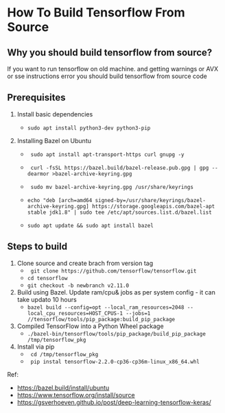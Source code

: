 # How To Build Tensorflow From Source

## Why you should build tensorflow from source?
If you want to run tensorflow on old machine. and getting warnings or AVX or sse instructions error you should build tensorflow from source code
## Prerequisites
1. Install basic dependencies
    - `sudo apt install python3-dev python3-pip`
2. Installing Bazel on Ubuntu

    -  ` sudo apt install apt-transport-https curl gnupg -y`

    -  ` curl -fsSL https://bazel.build/bazel-release.pub.gpg | gpg --dearmor >bazel-archive-keyring.gpg`

    - ` sudo mv bazel-archive-keyring.gpg /usr/share/keyrings`

    - `echo "deb [arch=amd64 signed-by=/usr/share/keyrings/bazel-archive-keyring.gpg] https://storage.googleapis.com/bazel-apt stable jdk1.8" | sudo tee /etc/apt/sources.list.d/bazel.list `

    - ` sudo apt update && sudo apt install bazel `

## Steps to build

1. Clone source and create brach from version tag
    - ` git clone https://github.com/tensorflow/tensorflow.git`
    - `cd tensorflow `
    - `git checkout -b newbranch v2.11.0`
2. Build using Bazel. Update ram/cpu& jobs as per system config - it can take updato 10 hours
    - `bazel build --config=opt --local_ram_resources=2048 --local_cpu_resources=HOST_CPUS-1 --jobs=1
  //tensorflow/tools/pip_package:build_pip_package`
3. Compiled TensorFlow into a Python Wheel package
    - `./bazel-bin/tensorflow/tools/pip_package/build_pip_package /tmp/tensorflow_pkg`
4. Install via pip
    - ` cd /tmp/tensorflow_pkg`
    - ` pip instal tensorflow-2.2.0-cp36-cp36m-linux_x86_64.whl`


Ref:
- https://bazel.build/install/ubuntu
- https://www.tensorflow.org/install/source
- https://gsverhoeven.github.io/post/deep-learning-tensorflow-keras/
